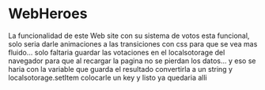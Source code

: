 <h1>WebHeroes</h1>

<p>La funcionalidad de este Web site con su sistema de votos esta funcional, solo seria darle animaciones a las transiciones con css para que se vea mas fluido... solo faltaria guardar las votaciones en el localsotorage del navegador para que al recargar la pagina no se pierdan los datos... y eso se haria con la variable que guarda el resultado convertirla a un string y localsotorage.setItem colocarle un key y listo ya quedaria alli</p>



